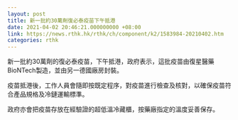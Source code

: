 ```yaml
---
layout: post
title: 新一批約30萬劑復必泰疫苗下午抵港
date: 2021-04-02 20:46:21.000000000 +08:00
link: https://news.rthk.hk/rthk/ch/component/k2/1583984-20210402.htm
categories: rthk
---
```


新一批約30萬劑的復必泰疫苗，下午抵港，政府表示，這批疫苗由復星醫藥BioNTech製造，並由另一德國廠房封裝。

疫苗抵港後，工作人員會隨即按既定程序，對疫苗進行檢查及核對，以確保疫苗符合產品規格及冷鏈運輸標準。

政府亦會把疫苗存放在經驗證的超低溫冷藏櫃，按藥廠指定的溫度妥善保存。
